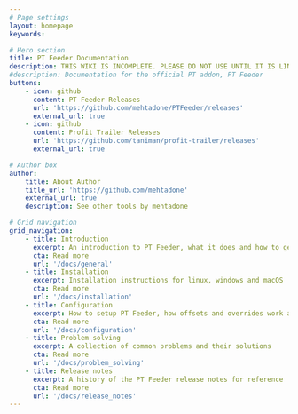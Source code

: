 ```yaml
---
# Page settings
layout: homepage
keywords:

# Hero section
title: PT Feeder Documentation
description: THIS WIKI IS INCOMPLETE. PLEASE DO NOT USE UNTIL IT IS LINKED FROM THE GITHUB PAGE
#description: Documentation for the official PT addon, PT Feeder
buttons:
    - icon: github
      content: PT Feeder Releases
      url: 'https://github.com/mehtadone/PTFeeder/releases'
      external_url: true
    - icon: github
      content: Profit Trailer Releases
      url: 'https://github.com/taniman/profit-trailer/releases'
      external_url: true

# Author box
author:
    title: About Author
    title_url: 'https://github.com/mehtadone'
    external_url: true
    description: See other tools by mehtadone

# Grid navigation
grid_navigation:
    - title: Introduction
      excerpt: An introduction to PT Feeder, what it does and how to get it
      cta: Read more
      url: '/docs/general'
    - title: Installation
      excerpt: Installation instructions for linux, windows and macOS
      cta: Read more
      url: '/docs/installation'  
    - title: Configuration
      excerpt: How to setup PT Feeder, how offsets and overrides work and the volatility calculations and how they relate to trailing. 
      cta: Read more
      url: '/docs/configuration'    
    - title: Problem solving
      excerpt: A collection of common problems and their solutions
      cta: Read more
      url: '/docs/problem_solving'    
    - title: Release notes
      excerpt: A history of the PT Feeder release notes for reference
      cta: Read more
      url: '/docs/release_notes'    
---
```

